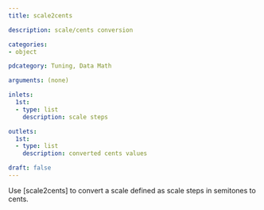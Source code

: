 ```yaml
---
title: scale2cents

description: scale/cents conversion

categories:
- object

pdcategory: Tuning, Data Math

arguments: (none)

inlets:
  1st:
  - type: list
    description: scale steps

outlets:
  1st:
  - type: list
    description: converted cents values

draft: false
---
```


Use [scale2cents] to convert a scale defined as scale steps in semitones to cents.
